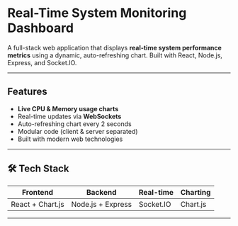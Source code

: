 #  Real-Time System Monitoring Dashboard

A full-stack web application that displays **real-time system performance metrics** using a dynamic, auto-refreshing chart. Built with React, Node.js, Express, and Socket.IO.

---

##  Features

-  **Live CPU & Memory usage charts**
-  Real-time updates via **WebSockets**
-  Auto-refreshing chart every 2 seconds
-  Modular code (client & server separated)
-  Built with modern web technologies

---

## 🛠 Tech Stack

| Frontend            | Backend         | Real-time | Charting     |
|---------------------|------------------|-----------|--------------|
| React + Chart.js    | Node.js + Express| Socket.IO | Chart.js     |

---

